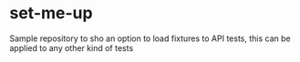 # set-me-up

Sample repository to sho an option to load fixtures to API tests, this can be applied to any other kind of tests
